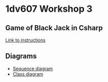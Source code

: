 # 1dv607 Workshop 3
## Game of Black Jack in Csharp

[Link to instructions](https://coursepress.lnu.se/kurs/objektorienterad-analys-och-design-med-uml/workshops-2/workshop-3-design-using-patterns/)

## Diagrams
- [Sequence diagram][sd]
- [Class diagram][cd]

[sd]: http://orion.lnu.se/pub/education/course/1DV607/ht16/WS3/BlackJack_Stand_sequencediagram.png
[cd]: http://orion.lnu.se/pub/education/course/1DV607/ht16/WS3/BlackJack_class_diagram.png
